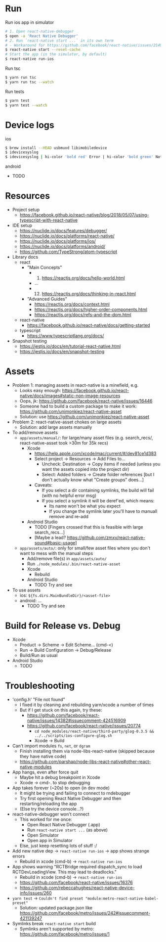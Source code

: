 # Run

Run ios app in simulator
```sh
# 1. Open react-native-debugger
$ open -a 'React Native Debugger'
# 2. Run `react-native start ...` in its own term
# - Workaround for https://github.com/facebook/react-native/issues/21490#issuecomment-427240356
$ react-native start --reset-cache
# Start the app (in the simulator, by default)
$ react-native run-ios
```

Run tsc
```sh
$ yarn run tsc
$ yarn run tsc --watch
```

Run tests
```sh
$ yarn test
$ yarn test --watch
```

# Device logs

ios
```sh
$ brew install --HEAD usbmuxd libimobiledevice
$ idevicesyslog
$ idevicesyslog | hi-color 'bold red' Error | hi-color 'bold green' Notice | ag --no-color -i birdgram
```

android
- TODO

# Resources
- Project setup
  - https://facebook.github.io/react-native/blog/2018/05/07/using-typescript-with-react-native
- IDE setup
  - https://nuclide.io/docs/features/debugger/
  - https://nuclide.io/docs/platforms/react-native/
  - https://nuclide.io/docs/platforms/ios/
  - https://nuclide.io/docs/platforms/android/
  - https://github.com/TypeStrong/atom-typescript
- Library docs
  - react
    - "Main Concepts"
      - 1. https://reactjs.org/docs/hello-world.html
      - ...
      - 12. https://reactjs.org/docs/thinking-in-react.html
    - "Advanced Guides"
      - https://reactjs.org/docs/context.html
      - https://reactjs.org/docs/higher-order-components.html
      - https://reactjs.org/docs/refs-and-the-dom.html
  - react-native
    - https://facebook.github.io/react-native/docs/getting-started
  - typescript
    - https://www.typescriptlang.org/docs/
- Snapshot testing
  - https://jestjs.io/docs/en/tutorial-react-native.html
  - https://jestjs.io/docs/en/snapshot-testing

# Assets
- Problem 1: managing assets in react-native is a minefield, e.g.
  - Looks easy enough: https://facebook.github.io/react-native/docs/images#static-non-image-resources
  - Oops, jk: https://github.com/facebook/react-native/issues/16446
  - Someone had to build a custom package to make it work: https://github.com/unimonkiez/react-native-asset
  - Solution: use https://github.com/unimonkiez/react-native-asset
- Problem 2: react-native-asset chokes on large assets
  - Solution: add large assets manually
- To add/remove assets
  - `app/assets/manual/`: for large/many asset files (e.g. search_recs/, react-native-asset took >30m for 35k recs)
    - Xcode
      - https://help.apple.com/xcode/mac/current/#/dev81ce1d383
      - Select project -> Resources -> Add Files to...
        - Uncheck: Destination -> Copy items if needed (unless you want the assets copied into the project dir)
        - Select: Added folders -> Create folder references [but I don't actually know what "Create groups" does...]
      - Caveats:
        - If you select a dir containing symlinks, the build will fail (with no helpful error msg)
        - If you select a symlink it will be deref'ed, which means:
          - Its name won't be what you expect
          - If you change the symlink later you'll have to manuall remove and re-add
    - Android Studio
      - TODO [Fingers crossed that this is feasible with large search_recs...]
      - [Maybe a lead? https://github.com/zmxv/react-native-sound#basic-usage]
  - `app/assets/auto/`: only for small/few asset files where you don't want to mess with the manual steps
    - Add/remove file(s) in `app/assets/auto/`
    - Run `./node_modules/.bin/react-native-asset`
    - Xcode
      - Rebuild
    - Android Studio
      - TODO Try and see
- To use assets
  - ios: `${fs.dirs.MainBundleDir}/<asset-file>`
  - android: ...
    - TODO Try and see

# Build for Release vs. Debug
- Xcode
  - Product -> Scheme -> Edit Scheme... (cmd-<)
  - Run -> Build Configuration -> Debug/Release
  - Build/Run as usual
- Android Studio
  - TODO

# Troubleshooting
- 'config.h' "File not found"
  - I fixed it by cleaning and rebuilding yarn/xcode a number of times
  - But if I get stuck on this again, try these:
    - https://github.com/facebook/react-native/issues/14382#issuecomment-424516909
    - https://github.com/facebook/react-native/issues/20774
      - `cd node_modules/react-native/third-party/glog-0.3.5 && ../../scripts/ios-configure-glog.sh`
      - Xcode -> Build
- Can't import modules `fs`, `net`, or `dgram`
  - Finish installing them via node-libs-react-native (skipped because they have native code)
  - https://github.com/parshap/node-libs-react-native#other-react-native-modules
- App hangs, even after force quit
  - Maybe hit a debug breakpoint in Xcode
  - Xcode -> cmd-. to stop debugging
- App takes forever (~20s) to open (in dev mode)
  - It might be trying and failing to connect to rndebugger
  - Try first opening React Native Debugger and then restarting/reloading the app
  - (Else try the device console...?)
- react-native-debugger won't connect
  - This worked for me once:
    - Open React Native Debugger (.app)
    - Run `react-native start ...` (as above)
    - Open Simulator
    - Open app in Simulator
  - Else, just keep resetting lots of stuff :/
- Add new native dep -> `react-native run-ios` -> app shows strange errors
  - Rebuild in xcode (cmd-b) -> `react-native run-ios`
- App shows warning "RCTBridge required dispatch_sync to load RCTDevLoadingView. This may lead to deadlocks."
  - Rebuild in xcode (cmd-b) -> `react-native run-ios`
  - https://github.com/facebook/react-native/issues/16376
  - https://github.com/rebeccahughes/react-native-device-info/issues/260
- `yarn test` -> `Couldn't find preset "module:metro-react-native-babel-preset"`
  - Solution: updated package.json like https://github.com/facebook/metro/issues/242#issuecomment-421139247
- Symlinks break `react-native start` build
  - Symlinks aren't supported by metro: https://github.com/facebook/metro/issues/1
